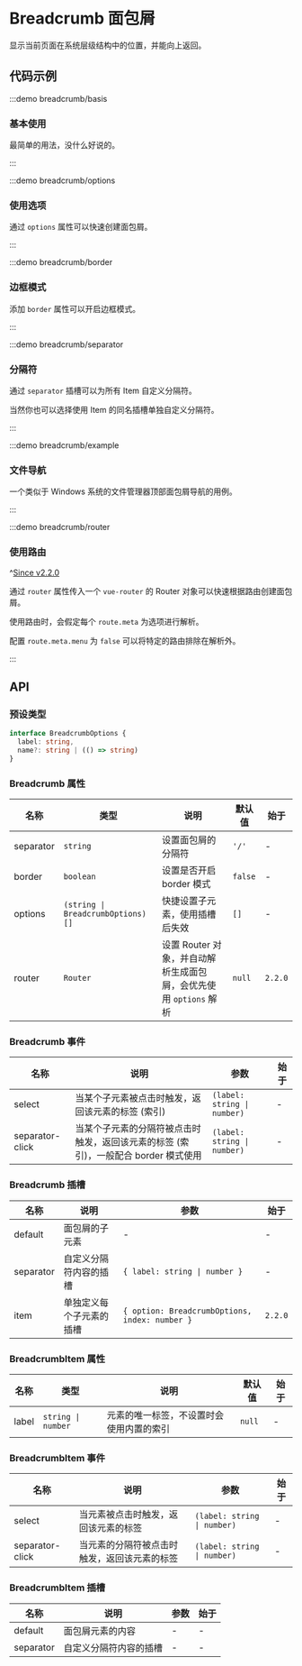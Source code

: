 # Breadcrumb 面包屑

显示当前页面在系统层级结构中的位置，并能向上返回。

## 代码示例

:::demo breadcrumb/basis

### 基本使用

最简单的用法，没什么好说的。

:::

:::demo breadcrumb/options

### 使用选项

通过 `options` 属性可以快速创建面包屑。

:::

:::demo breadcrumb/border

### 边框模式

添加 `border` 属性可以开启边框模式。

:::

:::demo breadcrumb/separator

### 分隔符

通过 `separator` 插槽可以为所有 Item 自定义分隔符。

当然你也可以选择使用 Item 的同名插槽单独自定义分隔符。

:::

:::demo breadcrumb/example

### 文件导航

一个类似于 Windows 系统的文件管理器顶部面包屑导航的用例。

:::

:::demo breadcrumb/router

### 使用路由

^[Since v2.2.0](!s)

通过 `router` 属性传入一个 `vue-router` 的 Router 对象可以快速根据路由创建面包屑。

使用路由时，会假定每个 `route.meta` 为选项进行解析。

配置 `route.meta.menu` 为 `false` 可以将特定的路由排除在解析外。

:::

## API

### 预设类型

```ts
interface BreadcrumbOptions {
  label: string,
  name?: string | (() => string)
}
```

### Breadcrumb 属性

| 名称      | 类型                              | 说明                                                              | 默认值  | 始于    |
| --------- | --------------------------------- | ----------------------------------------------------------------- | ------- | ------- |
| separator | `string`                          | 设置面包屑的分隔符                                                | `'/'`   | -       |
| border    | `boolean`                         | 设置是否开启 border 模式                                          | `false` | -       |
| options   | `(string \| BreadcrumbOptions)[]` | 快捷设置子元素，使用插槽后失效                                    | `[]`    | -       |
| router    | `Router`                          | 设置 Router 对象，并自动解析生成面包屑，会优先使用 `options` 解析 | `null`  | `2.2.0` |

### Breadcrumb 事件

| 名称            | 说明                                                                                | 参数                        | 始于 |
| --------------- | ----------------------------------------------------------------------------------- | --------------------------- | ---- |
| select          | 当某个子元素被点击时触发，返回该元素的标签 (索引)                                   | `(label: string \| number)` | -    |
| separator-click | 当某个子元素的分隔符被点击时触发，返回该元素的标签 (索引)，一般配合 border 模式使用 | `(label: string \| number)` | -    |

### Breadcrumb 插槽

| 名称      | 说明                     | 参数                                           | 始于    |
| --------- | ------------------------ | ---------------------------------------------- | ------- |
| default   | 面包屑的子元素           | -                                              | -       |
| separator | 自定义分隔符内容的插槽   | `{ label: string \| number }`                  | -       |
| item      | 单独定义每个子元素的插槽 | `{ option: BreadcrumbOptions, index: number }` | `2.2.0` |

### BreadcrumbItem 属性

| 名称  | 类型               | 说明                                     | 默认值 | 始于 |
| ----- | ------------------ | ---------------------------------------- | ------ | ---- |
| label | `string \| number` | 元素的唯一标签，不设置时会使用内置的索引 | `null` | -    |

### BreadcrumbItem 事件

| 名称            | 说明                                         | 参数                        | 始于 |
| --------------- | -------------------------------------------- | --------------------------- | ---- |
| select          | 当元素被点击时触发，返回该元素的标签         | `(label: string \| number)` | -    |
| separator-click | 当元素的分隔符被点击时触发，返回该元素的标签 | `(label: string \| number)` | -    |

### BreadcrumbItem 插槽

| 名称      | 说明                   | 参数 | 始于 |
| --------- | ---------------------- | ---- | ---- |
| default   | 面包屑元素的内容       | -    | -    |
| separator | 自定义分隔符内容的插槽 | -    | -    |
